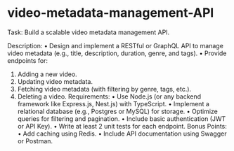 # video-metadata-management-API

Task: Build a scalable video metadata management API.


Description:
• Design and implement a RESTful or GraphQL API to manage video metadata (e.g., title, description, duration, genre, and tags).
• Provide endpoints for:
1. Adding a new video.
2. Updating video metadata.
3. Fetching video metadata (with filtering by genre, tags, etc.).
4. Deleting a video.
Requirements:
• Use Node.js (or any backend framework like Express.js, Nest.js) with TypeScript.
• Implement a relational database (e.g., Postgres or MySQL) for storage.
• Optimize queries for filtering and pagination.
• Include basic authentication (JWT or API Key).
• Write at least 2 unit tests for each endpoint.
Bonus Points:
• Add caching using Redis.
• Include API documentation using Swagger or Postman.
